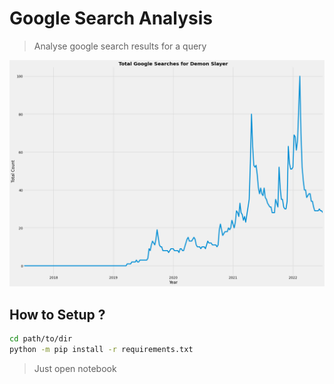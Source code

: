 # Google Search Analysis

> Analyse google search results for a query

![image](output.png)

## How to Setup ?
```bash
cd path/to/dir
python -m pip install -r requirements.txt
```
> Just open notebook